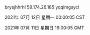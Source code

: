 brysjhhrhl 59.174.26.185 yqqlmgsycl

2021年 07月 12日 星期一 00:00:05 CST

2021年 07月 11日 星期日 16:00:05 GMT
